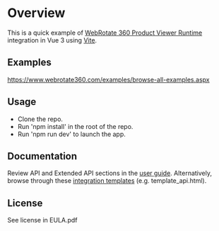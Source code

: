 # Overview

This is a quick example of [WebRotate 360 Product Viewer Runtime](https://github.com/webrotate360/imagerotator) integration in Vue 3 using [Vite](https://vitejs.dev/guide/).

## Examples

https://www.webrotate360.com/examples/browse-all-examples.aspx

## Usage

- Clone the repo.
- Run 'npm install' in the root of the repo.
- Run 'npm run dev' to launch the app.

## Documentation

Review API and Extended API sections in the [user guide](https://webrotate360.s3.amazonaws.com/sites/webrotate360/downloads/Resources/Readme.pdf). Alternatively, browse through these [integration templates](https://webrotate360.s3.amazonaws.com/sites/webrotate360/downloads/Resources/IntegrationTemplates.zip) (e.g. template_api.html).

## License

See license in EULA.pdf

